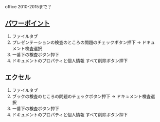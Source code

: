 office 2010-2015まで？

## [パワーポイント](http://buutan.hatenablog.com/entry/2015/05/02/211802)<br/>
1. ファイルタブ
2. プレゼンテーションの検査のところの問題のチェックボタン押下 -> ドキュメント検査選択
3. 一番下の検査ボタン押下
4. ドキュメントのプロパティと個人情報 すべて削除ボタン押下

## エクセル
1. ファイルタブ
2. ブックの検査のところの問題のチェックボタン押下 -> ドキュメント検査選択
3. 一番下の検査ボタン押下
4. ドキュメントのプロパティと個人情報 すべて削除ボタン押下
